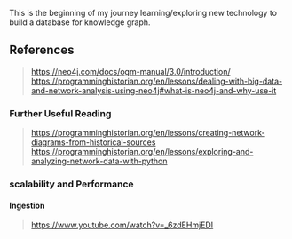 This is the beginning of my journey learning/exploring new technology to build a database for knowledge graph.

## References
> https://neo4j.com/docs/ogm-manual/3.0/introduction/
> https://programminghistorian.org/en/lessons/dealing-with-big-data-and-network-analysis-using-neo4j#what-is-neo4j-and-why-use-it


### Further Useful Reading
> https://programminghistorian.org/en/lessons/creating-network-diagrams-from-historical-sources
> https://programminghistorian.org/en/lessons/exploring-and-analyzing-network-data-with-python


### scalability and Performance
#### Ingestion
> https://www.youtube.com/watch?v=_6zdEHmjEDI
